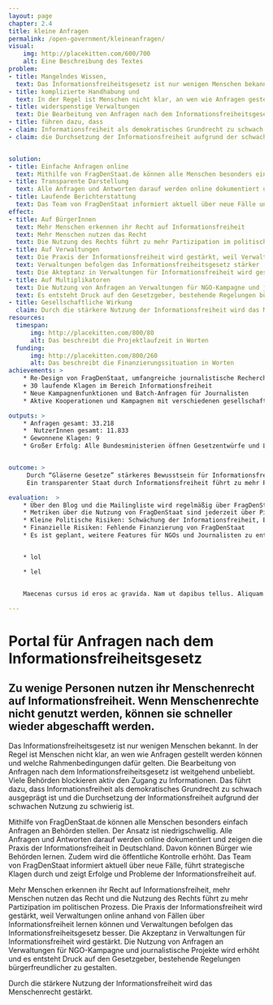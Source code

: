 ```yaml
---
layout: page
chapter: 2.4
title: kleine Anfragen
permalink: /open-government/kleineanfragen/
visual:
    img: http://placekitten.com/600/700
    alt: Eine Beschreibung des Textes
problem: 
- title: Mangelndes Wissen,
  text: Das Informationsfreiheitsgesetz ist nur wenigen Menschen bekannt. 
- title: komplizierte Handhabung und
  text: In der Regel ist Menschen nicht klar, an wen wie Anfragen gestellt werden können und welche Rahmenbedingungen dafür gelten
- title: widerspenstige Verwaltungen
  text: Die Bearbeitung von Anfragen nach dem Informationsfreiheitsgesetz ist weitgehend unbeliebt. Viele Behörden blockieren aktiv den Zugang zu Informationen.
- title: führen dazu, dass
- claim: Informationsfreiheit als demokratisches Grundrecht zu schwach ausgeprägt ist
- claim: die Durchsetzung der Informationsfreiheit aufgrund der schwachen Nutzung zu schwierig ist


solution:
- title: Einfache Anfragen online
  text: Mithilfe von FragDenStaat.de können alle Menschen besonders einfach Anfragen an Behörden stellen. Der Ansatz ist niedrigschwellig, zusätzliche Tools gibt es für Journalisten und NGOs.
- title: Transparente Darstellung
  text: Alle Anfragen und Antworten darauf werden online dokumentiert und zeigen die Praxis der Informationsfreiheit in Deutschland. Davon können Bürger wie Behörden lernen. Zudem wird die öffentliche Kontrolle erhöht.
- title: Laufende Berichterstattung
  text: Das Team von FragDenStaat informiert aktuell über neue Fälle und Klagen und zeigt Erfolge und Probleme der Informationsfreiheit auf. 
effect:
- title: Auf BürgerInnen 
  text: Mehr Menschen erkennen ihr Recht auf Informationsfreiheit
  text: Mehr Menschen nutzen das Recht
  text: Die Nutzung des Rechts führt zu mehr Partizipation im politischen Prozess
- title: Auf Verwaltungen
  text: Die Praxis der Informationsfreiheit wird gestärkt, weil Verwaltungen online anhand von Fällen über Informationsfreiheit lernen können
  text: Verwaltungen befolgen das Informationsfreiheitsgesetz stärker
  text: Die Akteptanz in Verwaltungen für Informationsfreiheit wird gestärkt
- title: Auf Multiplikatoren
  text: Die Nutzung von Anfragen an Verwaltungen für NGO-Kampagne und journalistische Projekte wird erhöht
  text: Es entsteht Druck auf den Gesetzgeber, bestehende Regelungen bürgerfreundlicher zu gestalten
- title: Gesellschaftliche Wirkung
  claim: Durch die stärkere Nutzung der Informationsfreiheit wird das Menschenrecht gestärkt 
resources:
  timespan:
      img: http://placekitten.com/800/80
      alt: Das beschreibt die Projektlaufzeit in Worten
  funding:
      img: http://placekitten.com/800/260
      alt: Das beschreibt die Finanzierungssituation in Worten
achievements: >
    * Re-Design von FragDenStaat, umfangreiche journalistische Recherchen und Scoops
    + 30 laufende Klagen im Bereich Informationsfreiheit 
    * Neue Kampagnenfunktionen und Batch-Anfragen für Journalisten
    * Aktive Kooperationen und Kampagnen mit verschiedenen gesellschaftlichen Gruppen

outputs: >
    * Anfragen gesamt: 33.218
    *  NutzerInnen gesamt: 11.833
    * Gewonnene Klagen: 9
    * Großer Erfolg: Alle Bundesministerien öffnen Gesetzentwürfe und Lobby-Stellungnahmen nach FragDenStaat-Kampagne “Gläserne Gesetze”


outcome: >
     Durch “Gläserne Gesetze” stärkeres Bewusstsein für Informationsfreiheit in gesamter Bundesregierung und Verankerung im investigativen Journalismus. Gewonnene Klagen haben zu Grundsatzurteilen geführt.
     Ein transparenter Staat durch Informationsfreiheit führt zu mehr Partizipation und erhöht die Qualität politischer Prozesse.

evaluation:  >
    * Über den Blog und die Mailingliste wird regelmäßig über FragDenStaat berichtet.
    * Metriken über die Nutzung von FragDenStaat sind jederzeit über Piwik einsehbar.
    * Kleine Politische Risiken: Schwächung der Informationsfreiheit, Erschwerung der Anfragen über Internet-Plattformen
    * Finanzielle Risiken: Fehlende Finanzierung von FragDenStaat 
    * Es ist geplant, weitere Features für NGOs und Journalisten zu entwickeln und die Usability der Plattform zu verbessern. Außerdem sollen Klagemöglichkeiten gestärkt werden. Berichterstattung, Anfragen und Klagen sollen weiter auf hohem Niveau weitergeführt werden. 


    * lol

    * lel


    Maecenas cursus id eros ac gravida. Nam ut dapibus tellus. Aliquam pharetra, massa quis aliquam viverra.

---
```



# Portal für Anfragen nach dem Informationsfreiheitsgesetz

## Zu wenige Personen nutzen ihr Menschenrecht auf Informationsfreiheit. Wenn Menschenrechte nicht genutzt werden, können sie schneller wieder abgeschafft werden.

Das Informationsfreiheitsgesetz ist nur wenigen Menschen bekannt. In der Regel ist Menschen nicht klar, an wen wie Anfragen gestellt werden können und welche Rahmenbedingungen dafür gelten. Die Bearbeitung von Anfragen nach dem Informationsfreiheitsgesetz ist weitgehend unbeliebt. Viele Behörden blockieren aktiv den Zugang zu Informationen. Das führt dazu, dass Informationsfreiheit als demokratisches Grundrecht zu schwach ausgeprägt ist und die Durchsetzung der Informationsfreiheit aufgrund der schwachen Nutzung zu schwierig ist.

Mithilfe von FragDenStaat.de können alle Menschen besonders einfach Anfragen an Behörden stellen. Der Ansatz ist niedrigschwellig. Alle Anfragen und Antworten darauf werden online dokumentiert und zeigen die Praxis der Informationsfreiheit in Deutschland. Davon können Bürger wie Behörden lernen. Zudem wird die öffentliche Kontrolle erhöht. Das Team von FragDenStaat informiert aktuell über neue Fälle, führt strategische Klagen durch und zeigt Erfolge und Probleme der Informationsfreiheit auf. 

Mehr Menschen erkennen ihr Recht auf Informationsfreiheit, mehr Menschen nutzen das Recht und die Nutzung des Rechts führt zu mehr Partizipation im politischen Prozess. Die Praxis der Informationsfreiheit wird gestärkt, weil Verwaltungen online anhand von Fällen über Informationsfreiheit lernen können und Verwaltungen befolgen das Informationsfreiheitsgesetz besser. Die Akzeptanz in Verwaltungen für Informationsfreiheit wird gestärkt. Die Nutzung von Anfragen an Verwaltungen für NGO-Kampagne und journalistische Projekte wird erhöht und es entsteht Druck auf den Gesetzgeber, bestehende Regelungen bürgerfreundlicher zu gestalten.

Durch die stärkere Nutzung der Informationsfreiheit wird das Menschenrecht gestärkt.

 
